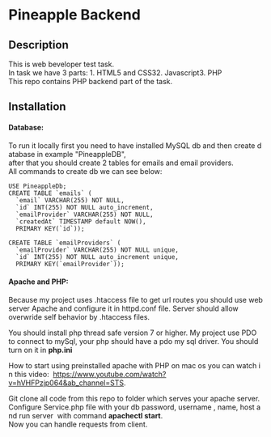 # Pineapple Backend

## Description
This is web beveloper test task.
In task we have 3 parts: 1. HTML5 and CSS32. Javascript3. PHP
This repo contains PHP backend part of the task.

## Installation

#### Database:
To run it locally first you need to have installed MySQL db and then create database in example "PineappleDB", 
after that you should create 2 tables for emails and email providers.
All commands to create db we can see below:
```CREATE DATABASE PineappleDb;
USE PineappleDb;
CREATE TABLE `emails` (
  `email` VARCHAR(255) NOT NULL,    
  `id` INT(255) NOT NULL auto_increment,    
  `emailProvider` VARCHAR(255) NOT NULL,    
  `createdAt` TIMESTAMP default NOW(),
  PRIMARY KEY(`id`));
  
CREATE TABLE `emailProviders` (
  `emailProvider` VARCHAR(255) NOT NULL unique,
  `id` INT(255) NOT NULL auto_increment unique,
  PRIMARY KEY(`emailProvider`));
```

#### Apache and PHP:

Because my project uses .htaccess file to get url routes you should use webserver Apache and
configure it in httpd.conf file.
Server should allow overwride self behavior by .htaccess files.

You should install php thread safe version 7 or higher.
My project use PDO to connect to mySql, your php should have a pdo my sql driver. 
You should turn on it in **php.ini**

How to start using preinstalled apache with PHP on mac os you can watch in this video: 
https://www.youtube.com/watch?v=hVHFPzjp064&ab_channel=STS.

Git clone all code from this repo to folder which serves your apache server. 
Configure Service.php file with your db password, username , name, host and run server 
with command **apachectl start**. Now you can handle requests from client.

